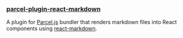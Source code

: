 ### [parcel-plugin-react-markdown](https://github.com/The-Politico/parcel-plugin-react-markdown)

A plugin for [Parcel.js](https://parceljs.org/) bundler that renders markdown files into React components using [react-markdown](https://github.com/rexxars/react-markdown).
